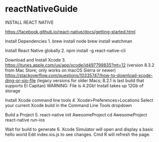 # reactNativeGuide

INSTALL REACT NATIVE

https://facebook.github.io/react-native/docs/getting-started.html

Install Dependencies
  	1.	brew install node
		brew install watchman

Install React Native globally
	2.	npm install -g react-native-cli

Download and Install Xcode
	3.	https://itunes.apple.com/us/app/xcode/id497799835?mt=12
		(version 8.3.2 from Mac Store; only works on macOS Sierra or newer)
		https://stackoverflow.com/questions/10335747/how-to-download-xcode-dmg-or-xip-file
		(legacy versions for older Macs; 8.2.1 is last build that supports El Capitan)
		WARNING: File is 4.2Gb!  Install takes up 12Gb of storage

Install Xcode command line tools
	4.	Xcode>Preferences>Locations
		Select your current Xcode build in the Command Line Tools dropdown

Build a Project
	5.	react-native init AwesomeProject
		cd AwesomeProject
		react-native run-ios

Wait for build to generate
	6.	Xcode Simulator will open and display a basic hello world
		Edit index.ios.js to see changes.  Cmd R will refresh the page.
